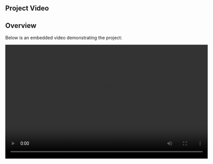 ## Project Video

## Overview

Below is an embedded video demonstrating the project:

<video width="640" height="360" controls>
    <source src="https://raw.githubusercontent.com/shubh0000007/my_jupyterbook/main/video2143880773.mp4" type="video/mp4">
    Your browser does not support the video tag.
</video>
